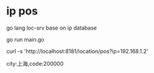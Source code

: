 # ip pos 
go lang loc-srv base on ip database

go run main.go

curl -s 'http://localhost:8181/location/pos?ip=192.168.1.2'

city:上海,code:200000
